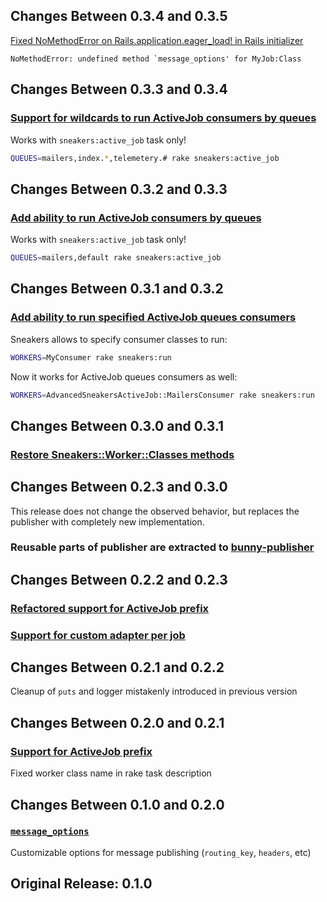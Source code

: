 ## Changes Between 0.3.4 and 0.3.5

[Fixed NoMethodError on Rails.application.eager_load! in Rails initializer](https://github.com/veeqo/advanced-sneakers-activejob/pull/11)

```
NoMethodError: undefined method `message_options' for MyJob:Class
```

## Changes Between 0.3.3 and 0.3.4

### [Support for wildcards to run ActiveJob consumers by queues](https://github.com/veeqo/advanced-sneakers-activejob/pull/10)

Works with `sneakers:active_job` task only!

```sh
QUEUES=mailers,index.*,telemetery.# rake sneakers:active_job
```

## Changes Between 0.3.2 and 0.3.3

### [Add ability to run ActiveJob consumers by queues](https://github.com/veeqo/advanced-sneakers-activejob/pull/9)

Works with `sneakers:active_job` task only!

```sh
QUEUES=mailers,default rake sneakers:active_job
```

## Changes Between 0.3.1 and 0.3.2

### [Add ability to run specified ActiveJob queues consumers](https://github.com/veeqo/advanced-sneakers-activejob/pull/8)

Sneakers allows to specify consumer classes to run:

```sh
WORKERS=MyConsumer rake sneakers:run
```

Now it works for ActiveJob queues consumers as well:

```sh
WORKERS=AdvancedSneakersActiveJob::MailersConsumer rake sneakers:run
```

## Changes Between 0.3.0 and 0.3.1

### [Restore Sneakers::Worker::Classes methods](https://github.com/veeqo/advanced-sneakers-activejob/pull/6)

## Changes Between 0.2.3 and 0.3.0

This release does not change the observed behavior, but replaces the publisher with completely new implementation.

### Reusable parts of publisher are extracted to [bunny-publisher](https://github.com/veeqo/bunny-publisher)

## Changes Between 0.2.2 and 0.2.3

### [Refactored support for ActiveJob prefix](https://github.com/veeqo/advanced-sneakers-activejob/pull/3)
### [Support for custom adapter per job](https://github.com/veeqo/advanced-sneakers-activejob/pull/4)

## Changes Between 0.2.1 and 0.2.2

Cleanup of `puts` and logger mistakenly introduced in previous version

## Changes Between 0.2.0 and 0.2.1

### [Support for ActiveJob prefix](https://github.com/veeqo/advanced-sneakers-activejob/pull/2)

Fixed worker class name in rake task description

## Changes Between 0.1.0 and 0.2.0

### [`message_options`](https://github.com/veeqo/advanced-sneakers-activejob/pull/1)

Customizable options for message publishing (`routing_key`, `headers`, etc)

## Original Release: 0.1.0
